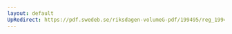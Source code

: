 ```yaml
---
layout: default
UpRedirect: https://pdf.swedeb.se/riksdagen-volumeG-pdf/199495/reg_199495/reg_199495_0407.pdf
---
```

